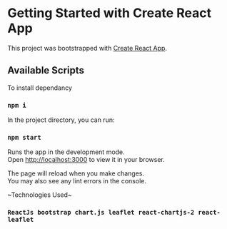 # Getting Started with Create React App

This project was bootstrapped with [Create React App](https://github.com/facebook/create-react-app).

## Available Scripts

To install dependancy

### `npm i`

In the project directory, you can run:

### `npm start`

Runs the app in the development mode.\
Open [http://localhost:3000](http://localhost:3000) to view it in your browser.

The page will reload when you make changes.\
You may also see any lint errors in the console.

~Technologies Used~

### `ReactJs bootstrap chart.js leaflet react-chartjs-2 react-leaflet`
